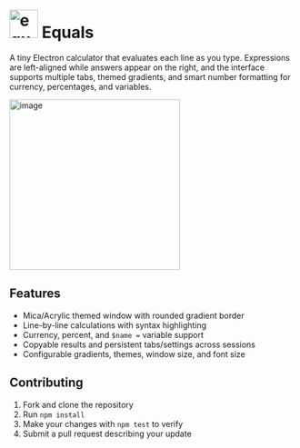 # <img width="50px" alt="equals" src="https://github.com/user-attachments/assets/8d5cc447-292a-4837-af3e-efe1ab889ecd" /> Equals

A tiny Electron calculator that evaluates each line as you type. Expressions are left-aligned while answers appear on the right, and the interface supports multiple tabs, themed gradients, and smart number formatting for currency, percentages, and variables.

<img width="300" height="300" alt="image" src="https://github.com/user-attachments/assets/fb17e969-2ab8-474f-b8d6-e079d12cd32a" />


## Features
- Mica/Acrylic themed window with rounded gradient border
- Line-by-line calculations with syntax highlighting
- Currency, percent, and `$name =` variable support
- Copyable results and persistent tabs/settings across sessions
- Configurable gradients, themes, window size, and font size

## Contributing
1. Fork and clone the repository
2. Run `npm install`
3. Make your changes with `npm test` to verify
4. Submit a pull request describing your update

